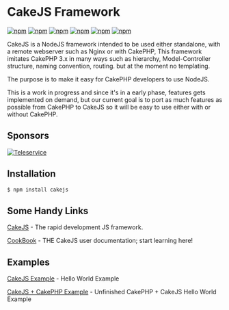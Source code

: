 # CakeJS Framework

[![npm](https://img.shields.io/badge/IRC-FreeNode-blue.svg?style=square)](http://webchat.freenode.net/?channels=cakejs)
[![npm](https://img.shields.io/npm/l/cakejs.svg?style=square)](LICENSE)
[![npm](https://img.shields.io/npm/v/cakejs.svg?style=square)](https://www.npmjs.com/package/cakejs)
[![npm](https://img.shields.io/npm/dm/cakejs.svg?style=square)](https://www.npmjs.com/package/cakejs)
[![npm](https://travis-ci.org/cakejs/cakejs.svg?branch=master)](https://travis-ci.org/cakejs/cakejs)
[![npm](https://david-dm.org/cakejs/cakejs.svg)](https://github.com/cakejs/cakejs/blob/master/package.json#L25)

CakeJS is a NodeJS framework intended to be used either standalone, with a remote webserver such as Nginx
or with CakePHP, This framework imitates CakePHP 3.x in many ways such as hierarchy,
Model-Controller structure, naming convention, routing. but at the moment no templating.

The purpose is to make it easy for CakePHP developers to use NodeJS.

This is a work in progress and since it's in a early phase, features gets implemented on demand,
but our current goal is to port as much features as possible from CakePHP to CakeJS so it will be easy to use either with or without CakePHP.

## Sponsors

[![Teleservice](http://teleservice.net/1.0.1.0/2/images//6474_00697b45d0756ed4c8969583acbe5622.png)](http://teleservice.net/)

## Installation

```bash
$ npm install cakejs
```

## Some Handy Links

[CakeJS](https://cakejs.net) - The rapid development JS framework.

[CookBook](https://book.cakejs.net) - THE CakeJS user documentation; start learning here!

## Examples

[CakeJS Example](https://github.com/Tiinusen/cakejs_example_1) - Hello World Example

[CakeJS + CakePHP Example](https://github.com/Tiinusen/cakejs_cakephp_example_1) - Unfinished CakePHP + CakeJS Hello World Example
